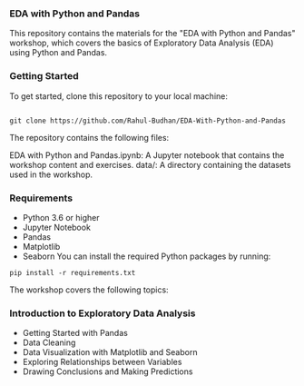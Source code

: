 ### EDA with Python and Pandas
This repository contains the materials for the "EDA with Python and Pandas" workshop, which covers the basics of Exploratory Data Analysis (EDA) using Python and Pandas.

### Getting Started
To get started, clone this repository to your local machine:
```

git clone https://github.com/Rahul-Budhan/EDA-With-Python-and-Pandas

```

The repository contains the following files:

EDA with Python and Pandas.ipynb: A Jupyter notebook that contains the workshop content and exercises.
data/: A directory containing the datasets used in the workshop.

### Requirements
+ Python 3.6 or higher
+ Jupyter Notebook
+ Pandas
+ Matplotlib
+ Seaborn
You can install the required Python packages by running:

```
pip install -r requirements.txt
```

The workshop covers the following topics:

### Introduction to Exploratory Data Analysis
+ Getting Started with Pandas
+ Data Cleaning
+ Data Visualization with Matplotlib and Seaborn
+ Exploring Relationships between Variables
+ Drawing Conclusions and Making Predictions
